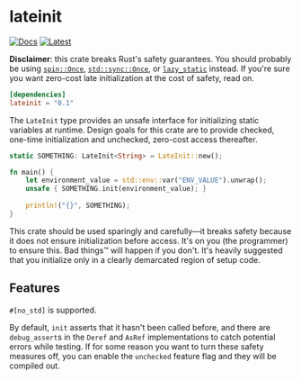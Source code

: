 # lateinit

[![Docs](https://docs.rs/lateinit/badge.svg)](https://docs.rs/lateinit)
[![Latest](https://img.shields.io/crates/v/lateinit.svg)](https://crates.io/crates/lateinit)

**Disclaimer**: this crate breaks Rust's safety guarantees. You should probably be using [`spin::Once`](https://mvdnes.github.io/rust-docs/spin-rs/spin/struct.Once.html), 
[`std::sync::Once`](https://doc.rust-lang.org/nightly/std/sync/struct.Once.html), or 
[`lazy_static`](https://github.com/rust-lang-nursery/lazy-static.rs) instead. If you're sure you 
want zero-cost late initialization at the cost of safety, read on.

```toml
[dependencies]
lateinit = "0.1"
```

The `LateInit` type provides an unsafe interface for initializing static variables at runtime.
Design goals for this crate are to provide checked, one-time initialization and unchecked, zero-cost
access thereafter.

```rust
static SOMETHING: LateInit<String> = LateInit::new();

fn main() {
    let environment_value = std::env::var("ENV_VALUE").unwrap();
    unsafe { SOMETHING.init(environment_value); }
    
    println!("{}", SOMETHING);
}
```

This crate should be used sparingly and carefully&mdash;it breaks safety because it does not ensure
initialization before access. It's on you (the programmer) to ensure this. Bad things™ will 
happen if you don't. It's heavily suggested that you initialize only in a clearly demarcated region
of setup code.

## Features
`#[no_std]` is supported.

By default, `init` asserts that it hasn't been called before, and there are `debug_assert`s in
the `Deref` and `AsRef` implementations to catch potential errors while testing. If for some
reason you want to turn these safety measures off, you can enable the `unchecked` feature flag 
and they will be compiled out.
